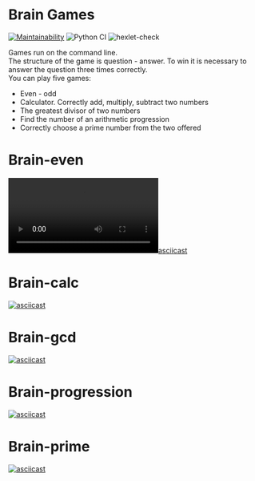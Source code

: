 # Brain Games
[![Maintainability](https://api.codeclimate.com/v1/badges/a99a88d28ad37a79dbf6/maintainability)](https://codeclimate.com/github/codeclimate/codeclimate/maintainability) 
![Python CI](https://github.com/belousovsergey56/python-project-lvl1/workflows/Python%20CI/badge.svg?branch=master)
![hexlet-check](https://github.com/belousovsergey56/python-project-lvl1/workflows/hexlet-check/badge.svg)  

Games run on the command line.  
The structure of the game is question - answer. To win it is necessary to answer the question three times correctly.  
You can play five games:
- Even - odd
- Calculator. Correctly add, multiply, subtract two numbers
- The greatest divisor of two numbers
- Find the number of an arithmetic progression
- Correctly choose a prime number from the two offered

# Brain-even
[![asciicast](https://asciinema.org/a/Mu49yyUkvNPcWpAS9rNTOGIn5.mp4)](https://asciinema.org/a/Mu49yyUkvNPcWpAS9rNTOGIn5)  

# Brain-calc
[![asciicast](https://asciinema.org/a/390931.png)](https://asciinema.org/a/390931)

# Brain-gcd
[![asciicast](https://asciinema.org/a/390998.png)](https://asciinema.org/a/390998)

# Brain-progression
[![asciicast](https://asciinema.org/a/391698.png)](https://asciinema.org/a/391698)

# Brain-prime
[![asciicast](https://asciinema.org/a/391989.png)](https://asciinema.org/a/391989)
